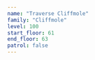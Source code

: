 ```yaml
---
name: "Traverse Cliffmole"
family: "Cliffmole"
level: 100
start_floor: 61
end_floor: 63
patrol: false
---
```

